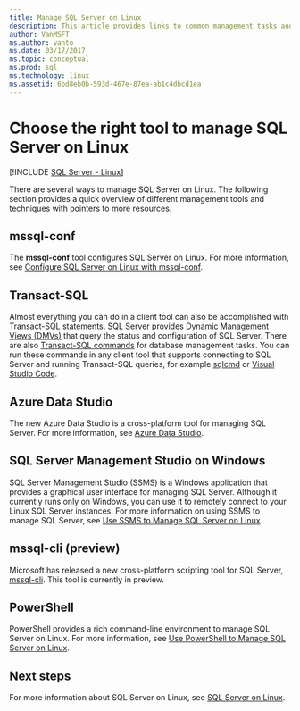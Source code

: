 ```yaml
---
title: Manage SQL Server on Linux
description: This article provides links to common management tasks and tools for SQL Server running on Linux.
author: VanMSFT 
ms.author: vanto
ms.date: 03/17/2017
ms.topic: conceptual
ms.prod: sql
ms.technology: linux
ms.assetid: 6bd8eb0b-593d-467e-87ea-ab1c4dbcd1ea
---
```

# Choose the right tool to manage SQL Server on Linux

[!INCLUDE [SQL Server - Linux](../includes/applies-to-version/sql-linux.md)]

There are several ways to manage SQL Server on Linux. The following section provides a quick overview of different management tools and techniques with pointers to more resources.

## mssql-conf 

The **mssql-conf** tool configures SQL Server on Linux. For more information, see [Configure SQL Server on Linux with mssql-conf](sql-server-linux-configure-mssql-conf.md).

## Transact-SQL

Almost everything you can do in a client tool can also be accomplished with Transact-SQL statements. SQL Server provides [Dynamic Management Views (DMVs)](../relational-databases/system-dynamic-management-views/system-dynamic-management-views.md) that query the status and configuration of SQL Server. There are also [Transact-SQL commands](../t-sql/language-reference.md) for database management tasks. You can run these commands in any client tool that supports connecting to SQL Server and running Transact-SQL queries, for example [sqlcmd](sql-server-linux-setup-tools.md) or [Visual Studio Code](sql-server-linux-develop-use-vscode.md).

## Azure Data Studio

The new Azure Data Studio is a cross-platform tool for managing SQL Server. For more information, see [Azure Data Studio](../azure-data-studio/what-is.md).

## SQL Server Management Studio on Windows

SQL Server Management Studio (SSMS) is a Windows application that provides a graphical user interface for managing SQL Server. Although it currently runs only on Windows, you can use it to remotely connect to your Linux SQL Server instances. For more information on using SSMS to manage SQL Server, see [Use SSMS to Manage SQL Server on Linux](sql-server-linux-manage-ssms.md).

## mssql-cli (preview)

Microsoft has released a new cross-platform scripting tool for SQL Server, [mssql-cli](https://blogs.technet.microsoft.com/dataplatforminsider/2017/12/12/try-mssql-cli-a-new-interactive-command-line-tool-for-sql-server/). This tool is currently in preview.

## PowerShell

PowerShell provides a rich command-line environment to manage SQL Server on Linux. For more information, see [Use PowerShell to Manage SQL Server on Linux](sql-server-linux-manage-powershell.md).

## Next steps

For more information about SQL Server on Linux, see [SQL Server on Linux](sql-server-linux-overview.md).
